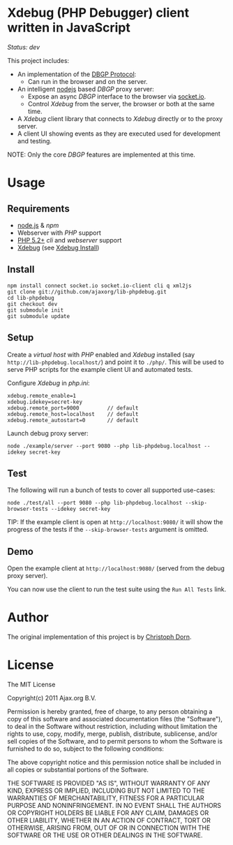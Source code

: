 Xdebug (PHP Debugger) client written in JavaScript
==================================================

*Status: dev*

This project includes:

  * An implementation of the [DBGP Protocol](http://www.xdebug.org/docs-dbgp.php):
    * Can run in the browser and on the server.
  * An intelligent [nodejs](http://nodejs.org/) based *DBGP* proxy server:
    * Expose an async *DBGP* interface to the browser via [socket.io](http://socket.io/).
    * Control *Xdebug* from the server, the browser or both at the same time.
  * A *Xdebug* client library that connects to *Xdebug* directly or to the proxy server.
  * A client UI showing events as they are executed used for development and testing.

NOTE: Only the core *DBGP* features are implemented at this time.


Usage
=====

Requirements
------------

  * [node.js](http://nodejs.org/) & *npm*
  * Webserver with *PHP* support
  * [PHP 5.2+](http://php.net/) *cli* and *webserver* support
  * [Xdebug](http://www.xdebug.org/) (see [Xdebug Install](http://www.xdebug.org/docs/install))

Install
-------

    npm install connect socket.io socket.io-client cli q xml2js
    git clone git://github.com/ajaxorg/lib-phpdebug.git
    cd lib-phpdebug
    git checkout dev
    git submodule init
    git submodule update

Setup
-----

Create a *virtual host* with *PHP* enabled and *Xdebug* installed (say `http://lib-phpdebug.localhost/`) and 
point it to `./php/`. This will be used to serve PHP scripts for the example client UI and automated tests.

Configure *Xdebug* in *php.ini*:

    xdebug.remote_enable=1
    xdebug.idekey=secret-key
    xdebug.remote_port=9000         // default
    xdebug.remote_host=localhost    // default
    xdebug.remote_autostart=0       // default

Launch debug proxy server:

    node ./example/server --port 9080 --php lib-phpdebug.localhost --idekey secret-key

Test
----

The following will run a bunch of tests to cover all supported use-cases:

    node ./test/all --port 9080 --php lib-phpdebug.localhost --skip-browser-tests --idekey secret-key

TIP: If the example client is open at `http://localhost:9080/` it will show the progress of
the tests if the `--skip-browser-tests` argument is omitted.

Demo
----

Open the example client at `http://localhost:9080/` (served from the debug proxy server).

You can now use the client to run the test suite using the `Run All Tests` link.


Author
======

The original implementation of this project is by [Christoph Dorn](http://www.christophdorn.com/).


License
=======

The MIT License

Copyright(c) 2011 Ajax.org B.V. <info AT ajax DOT org>

Permission is hereby granted, free of charge, to any person obtaining a copy
of this software and associated documentation files (the "Software"), to deal
in the Software without restriction, including without limitation the rights
to use, copy, modify, merge, publish, distribute, sublicense, and/or sell
copies of the Software, and to permit persons to whom the Software is
furnished to do so, subject to the following conditions:

The above copyright notice and this permission notice shall be included in
all copies or substantial portions of the Software.

THE SOFTWARE IS PROVIDED "AS IS", WITHOUT WARRANTY OF ANY KIND, EXPRESS OR
IMPLIED, INCLUDING BUT NOT LIMITED TO THE WARRANTIES OF MERCHANTABILITY,
FITNESS FOR A PARTICULAR PURPOSE AND NONINFRINGEMENT. IN NO EVENT SHALL THE
AUTHORS OR COPYRIGHT HOLDERS BE LIABLE FOR ANY CLAIM, DAMAGES OR OTHER
LIABILITY, WHETHER IN AN ACTION OF CONTRACT, TORT OR OTHERWISE, ARISING FROM,
OUT OF OR IN CONNECTION WITH THE SOFTWARE OR THE USE OR OTHER DEALINGS IN
THE SOFTWARE.
